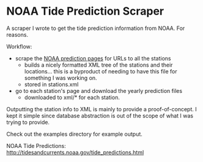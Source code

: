 NOAA Tide Prediction Scraper
============================

A scraper I wrote to get the tide prediction information from NOAA. For reasons.

Workflow:
* scrape the [NOAA prediction pages](http://tidesandcurrents.noaa.gov/tide_predictions.html) for URLs to all the stations
    * builds a nicely formatted XML tree of the stations and their locations...
      this is a byproduct of needing to have this file for something I was
      working on.
    * stored in stations.xml 
* go to each station's page and download the yearly prediction files
    * downloaded to xml/* for each station.


Outputting the station info to XML is mainly to provide a proof-of-concept.
I kept it simple since database abstraction is out of the scope of what I was
trying to provide.

Check out the examples directory for example output.


NOAA Tide Predictions: http://tidesandcurrents.noaa.gov/tide_predictions.html
